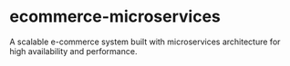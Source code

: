 # ecommerce-microservices
A scalable e-commerce system built with microservices architecture for high availability and performance.
